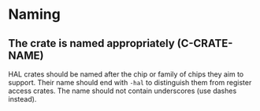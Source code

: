 # Naming


<a id="c-crate-name"></a>
## The crate is named appropriately (C-CRATE-NAME)

HAL crates should be named after the chip or family of chips they aim to
support. Their name should end with `-hal` to distinguish them from register
access crates. The name should not contain underscores (use dashes instead).
